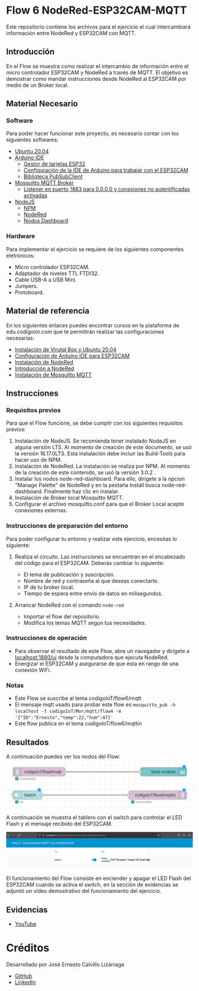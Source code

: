 # Flow 6 NodeRed-ESP32CAM-MQTT
Este repositorio contiene los archivos para el ejercicio el cual intercambiará información entre NodeRed y ESP32CAM con MQTT.

## Introducción

En el Flow se muestra como realizar el intercambio de información entre el micro controlador ESP32CAM y NodeRed a través de MQTT. El objetivo es demostrar como mandar instrucciones desde NodeRed al ESP32CAM por medio de un Broker local.

## Material Necesario

### Software
Para poder hacer funcionar este proyecto, es necesario contar con los siguientes softwares:
- [Ubuntu 20.04](https://releases.ubuntu.com/20.04/)
- [Arduino IDE](https://www.arduino.cc/en/software)
    - [Gestor de tarjetas ESP32](https://github.com/iotechbugs/esp32-arduino/blob/master/docs/arduino-ide/boards_manager.md)
    - [Configuración de la IDE de Arduino para trabajar con el ESP32CAM](https://github.com/iotechbugs/esp32-arduino)
    - [Biblioteca PubSubClient](https://github.com/knolleary/pubsubclient)
- [Mosquitto MQTT Broker](https://mosquitto.org/download/)
    - [Listener en puerto 1883 para 0.0.0.0 y conexiones no autentificadas activadas](https://mosquitto.org/man/mosquitto-conf-5.html)
- [NodeJS](https://nodejs.org/es/)
    - [NPM](https://www.npmjs.com/)
    - [NodeRed](https://nodered.org/docs/getting-started/local)
    - [Nodos Dashboard](https://flows.nodered.org/node/node-red-dashboard)
### Hardware

Para implementar el ejercicio se requiere de los siguientes componentes eletrónicos:
- Micro controlador ESP32CAM.
- Adaptador de niveles TTL FTDI32.
- Cable USB-A a USB Mini.
- Jumpers.
- Protoboard.
## Material de referencia

En los siguientes enlaces puedes encontrar cursos en la plataforma de edu.codigoiot.com que te permitirán realizar las configuraciones necesarias:

- [Instalación de Virutal Box y Ubuntu 20.04](https://edu.codigoiot.com/course/view.php?id=812)
- [Configuración de Arduino IDE para ESP32CAM](https://edu.codigoiot.com/course/view.php?id=850)
- [Instalación de NodeRed](https://edu.codigoiot.com/course/view.php?id=817)
- [Introducción a NodeRed](https://edu.codigoiot.com/course/view.php?id=278)
- [Instalación de Mosquitto MQTT](https://edu.codigoiot.com/course/view.php?id=818)

## Instrucciones

### Requisitos previos

Para que el Flow funcione, se debe cumplir con los siguientes requisitos previos:
1. Instalación de NodeJS. Se recomienda tener instalado NodeJS en alguna versión LTS. Al momento de creación de este documento, se usó la versión 16.17.0LTS. Esta instalación debe incluir las Build-Tools para hacer uso de NPM.
2. Instalación de NodeRed. La instalación se realiza por NPM. Al momento de la creación de este contenido, se usó la versión 3.0.2 .
3. Instalar los nodos node-red-dashboard. Para ello, dirigete a la opcion "Manage Palette" de NodeRed y en la pestaña Install busca node-red-dashboard. Finalmente haz clic en instalar.
4. Instalación de Broker local Mosquitto MQTT.
5. Configurar el archivo mosquitto.conf para que el Broker Local acepte conexiones externas.

### Instrucciones de preparación del entorno

Para poder configurar tu entorno y realizar este ejercicio, encesitas lo siguiente:

1. Realiza el circuito. Las instrucciones se encuentran en el encabezado del código para el ESP32CAM. Deberás cambiar lo siguiente:
    - El tema de publicación y suscripción.
    - Nombre de red y contraseña al que deseas conectarte.
    - IP de tu broker local.
    - Tiempo de espera entre envío de datos en milisegundos.

2. Arrancar NodeRed con el comando `node-red`
    - Importar el flow del repositorio.
    - Modifica los temas MQTT segun tus necesidades.


### Instrucciones de operación

- Para observar el resultado de este Flow, abre un navegador y dirígete a [localhost:1880/ui](http://localhost:1880/ui) desde la computadora que ejecuta NodeRed.
-  Energizar el ESP32CAM y asegurarse de que esta en rango de una conexión WiFi.

### Notas

- Este Flow se suscribe al tema codigoIoT/flow6/mqtt
- El mensaje mqtt usado para probar este flow es `mosquitto_pub -h localhost -t codigoIoT/Mor/mqtt/flow4 -m '{"ID":"Ernesto","temp":22,"hum":47}'`
- Este flow publica en el tema codigoIoT/flow6/mqttin

## Resultados

A continuación puedes ver los nodos del Flow:
![](https://github.com/JoErnesto/flow6-NodeRed-ESP32CAM-MQTT/blob/main/Imagenes/Nodos%20del%20Flow.png?raw=true)

A continuación se muestra el tablero con el switch para controlar el LED Flash y el mensaje recibido del ESP32CAM.

![](https://github.com/JoErnesto/flow6-NodeRed-ESP32CAM-MQTT/blob/main/Imagenes/Dashboard.png?raw=true)

El funcionamiento del Flow consiste en enciender y apagar el LED Flash del ESP32CAM cuando se activa el switch, en la sección de evidencias se adjuntó un video demostrativo del funcionamiento del ejercicio.

## Evidencias

- [YouTube](https://youtu.be/sUcCGvNIRyc)

# Créditos

Desarrollado por José Ernesto Calvillo Lizárraga
- [GitHub](https://github.com/JoErnesto)
- [LinkedIn](https://www.linkedin.com/in/jos%C3%A9-ernesto-calvillo-liz%C3%A1rraga-4188a4231/)